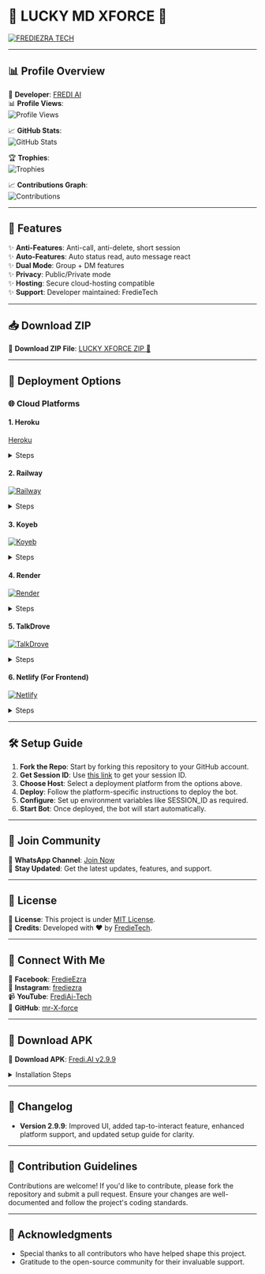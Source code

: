 

# 🌟 LUCKY MD XFORCE 🚀

[![FREDIEZRA TECH](https://raw.githubusercontent.com/mr-X-force/LUCKY-MD-XFORCE/main/media/lucky.svg)](https://whatsapp.com/channel/0029VaihcQv84Om8LP59fO3f)

---

## 📊 Profile Overview

👤 **Developer**: [FREDI AI](https://github.com/mr-X-force)  
📊 **Profile Views**:  
![Profile Views](https://komarev.com/ghpvc/?username=mr-X-force&label=VIEWS&style=flat-square&color=blue)

📈 **GitHub Stats**:  
![GitHub Stats](https://github-readme-stats.vercel.app/api?username=mr-X-force&show_icons=true&theme=github_dark)

🏆 **Trophies**:  
![Trophies](https://github-profile-trophy.vercel.app/?username=mr-X-force&theme=monokai)

📈 **Contributions Graph**:  
![Contributions](https://activity-graph.herokuapp.com/graph?username=mr-X-force&theme=github)

---

## 🎯 Features

✨ **Anti-Features**: Anti-call, anti-delete, short session  
✨ **Auto-Features**: Auto status read, auto message react  
✨ **Dual Mode**: Group + DM features  
✨ **Privacy**: Public/Private mode  
✨ **Hosting**: Secure cloud-hosting compatible  
✨ **Support**: Developer maintained: FredieTech  

---

## 📥 Download ZIP

📁 **Download ZIP File**: [LUCKY XFORCE ZIP 📁](https://github.com/mr-X-force/LUCKY-MD-XFORCE/archive/refs/heads/main.zip)

---

## 🚀 Deployment Options

### 🌐 Cloud Platforms

#### 1. **Heroku**  
[Heroku](https://lucky-md-xforce-deploy-your-bot-with-your-github-username.vercel.app)  
<details><summary>Steps</summary>
1. Fork this repo  
2. Click Heroku button above  
3. Connect your GitHub and select this repo  
4. Set config vars like SESSION_ID  
5. Click **Deploy App**  
</details>

#### 2. **Railway**  
[![Railway](https://raw.githubusercontent.com/mr-X-force/LUCKY-MD-XFORCE/main/media/railway.svg)](https://railway.app/new)  
<details><summary>Steps</summary>
1. Open link  
2. Click **Deploy from GitHub repo**  
3. Select this repo  
4. Go to variables tab → add SESSION_ID, AUTOBIO etc.  
5. Deploy  
</details>

#### 3. **Koyeb**  
[![Koyeb](https://raw.githubusercontent.com/mr-X-force/LUCKY-MD-XFORCE/main/media/koyeb.svg)](https://app.koyeb.com/services/deploy?type=git&repository=mr-X-force/LUCKY-MD-XFORCE)  
<details><summary>Steps</summary>
1. Click above to open deploy panel  
2. Authorize GitHub and select repo  
3. Set environment variables  
4. Deploy and wait for logs to show successful build  
</details>

#### 4. **Render**  
[![Render](https://raw.githubusercontent.com/mr-X-force/LUCKY-MD-XFORCE/main/media/render.svg)](https://dashboard.render.com/web/new)  
<details><summary>Steps</summary>
1. Open Render dashboard  
2. Click **New Web Service**  
3. Connect your GitHub  
4. Choose this repo  
5. Add build/start command & ENV vars  
6. Click **Create Web Service**  
</details>

#### 5. **TalkDrove**  
[![TalkDrove](https://raw.githubusercontent.com/mr-X-force/LUCKY-MD-XFORCE/main/media/talkdrove.svg)](https://host.talkdrove.com/share-bot/47)  
<details><summary>Steps</summary>
1. Open the TalkDrove link  
2. Click **Deploy Now**  
3. Paste repo link  
4. Add ENV values (SESSION_ID)  
5. Deploy the bot  
</details>

#### 6. **Netlify** (For Frontend)  
[![Netlify](https://raw.githubusercontent.com/mr-X-force/LUCKY-MD-XFORCE/main/media/netlify.svg)](https://app.netlify.com/)  
<details><summary>Steps</summary>
1. Use for frontend session site only  
2. Drag/drop or link repo with index.html  
3. Publish to host session UI  
</details>

---

## 🛠️ Setup Guide

1. **Fork the Repo**: Start by forking this repository to your GitHub account.  
2. **Get Session ID**: Use [this link](https://lucky-site.onrender.com) to get your session ID.  
3. **Choose Host**: Select a deployment platform from the options above.  
4. **Deploy**: Follow the platform-specific instructions to deploy the bot.  
5. **Configure**: Set up environment variables like SESSION_ID as required.  
6. **Start Bot**: Once deployed, the bot will start automatically.  

---

## 📢 Join Community

👥 **WhatsApp Channel**: [Join Now](https://whatsapp.com/channel/0029VaihcQv84Om8LP59fO3f)  
📢 **Stay Updated**: Get the latest updates, features, and support.  

---

## 📝 License

📜 **License**: This project is under [MIT License](LICENSE).  
📢 **Credits**: Developed with ❤️ by [FredieTech](https://github.com/mr-X-force).  

---

## 📱 Connect With Me

📱 **Facebook**: [FredieEzra](https://facebook.com/fredieezra)  
📸 **Instagram**: [frediezra](https://instagram.com/frediezra)  
📹 **YouTube**: [FrediAi-Tech](https://youtube.com/frediaitech)  
📧 **GitHub**: [mr-X-force](https://github.com/mr-X-force)  

---

## 📲 Download APK

📁 **Download APK**: [Fredi.AI v2.9.9](https://www.mediafire.com/file/chyvv2mktqc9jsv/fredi.ai.v2.9.9.apk)  
<details><summary>Installation Steps</summary>
1. Download the APK file  
2. Enable "Install from unknown sources" in your device settings  
3. Install the APK  
4. Open the app and follow in-app instructions  
</details>

---

## 📄 Changelog

- **Version 2.9.9**: Improved UI, added tap-to-interact feature, enhanced platform support, and updated setup guide for clarity.

---

## 🤝 Contribution Guidelines

Contributions are welcome! If you'd like to contribute, please fork the repository and submit a pull request. Ensure your changes are well-documented and follow the project's coding standards.

---

## 🙏 Acknowledgments

- Special thanks to all contributors who have helped shape this project.
- Gratitude to the open-source community for their invaluable support.
